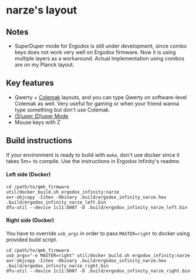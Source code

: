 # narze's layout

## Notes
- SuperDuper mode for Ergodox is still under development, since combo keys does not work very well on Ergodox firmware.
  Now it is using multiple layers as a workaround. Actual implementation using combos are on my Planck layout.

## Key features
- Qwerty + [Colemak](https://colemak.com) layouts, and you can type Qwerty on software-level Colemak as well. Very useful for gaming or when your friend wanna type something but don't use Colemak.
- [(S)uper (D)uper Mode](/users/narze/readme.md)
- Mouse keys with Z

## Build instructions
If your environment is ready to build with `make`, don't use docker since it takes 5m+ to compile.
Use the instructions in Ergodox Infinity's readme.

#### Left side (Docker)
```
cd /path/to/qmk_firmware
util/docker_build.sh ergodox_infinity:narze
avr-objcopy -Iihex -Obinary .build/ergodox_infinity_narze.hex .build/ergodox_infinity_narze_left.bin
dfu-util --device 1c11:b007 -D .build/ergodox_infinity_narze_left.bin
```

#### Right side (Docker)
You have to override `usb_args` in order to pass `MASTER=right` to docker using provided build script.
```
cd /path/to/qmk_firmware
usb_args="-e MASTER=right" util/docker_build.sh ergodox_infinity:narze
avr-objcopy -Iihex -Obinary .build/ergodox_infinity_narze.hex .build/ergodox_infinity_narze_right.bin
dfu-util --device 1c11:b007 -D .build/ergodox_infinity_narze_right.bin
```
